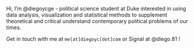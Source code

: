 Hi, I’m @diegoycge - political science student at Duke interested in using data analysis, visualization and statistical methods to supplement theoretical and critical understand contemporary political problems of our times. 

Get in touch with me at `me[at]diegoyc[dot]com` or Signal at @diego.81 !

<!---
diegoycge/diegoycge is a ✨ special ✨ repository because its `README.md` (this file) appears on your GitHub profile.
You can click the Preview link to take a look at your changes.
--->

